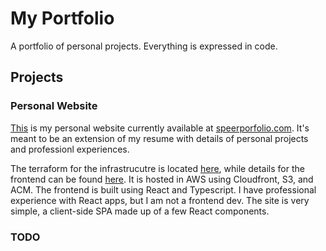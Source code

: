 # My Portfolio
A portfolio of personal projects. Everything is expressed in code.

## Projects

### Personal Website
[This](https://github.com/kspeer825/portfolio/tree/main/projects/website/) is my personal website currently available at [speerporfolio.com](https://speerportfolio.com/). It's meant to be an extension of my resume with details of personal projects and professionl experiences.

The terraform for the infrastrucutre is located [here](https://github.com/kspeer825/portfolio/tree/main/projects/website/infra#s3-static-website-infrastructure), while details for the frontend can be found [here](https://github.com/kspeer825/portfolio/tree/main/projects/website/speerportfolio).
It is hosted in AWS using Cloudfront, S3, and ACM. The frontend is built using React and Typescript. I have professional
experience with React apps, but I am not a frontend dev. The site is very simple, a client-side SPA made up of a few React components.

### TODO
